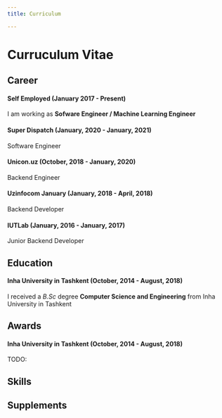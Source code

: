 ```yaml
---
title: Curriculum

---
```


# Curruculum Vitae

## Career


#### Self Employed (January 2017 - Present)

I am working as <b>Sofware Engineer / Machine Learning Engineer</b>

#### Super Dispatch (January, 2020 - January, 2021)
Software Engineer


#### Unicon.uz (October, 2018 - January, 2020)
Backend Engineer

#### Uzinfocom January (January, 2018 - April, 2018)
Backend Developer

#### IUTLab (January, 2016 - January, 2017)
Junior Backend Developer

## Education

#### Inha University in Tashkent (October, 2014 - August, 2018)

I received a *B.Sc* degree <b>Computer Science and Engineering</b> from Inha University in Tashkent


## Awards

#### Inha University in Tashkent (October, 2014 - August, 2018)

TODO:

## Skills


## Supplements